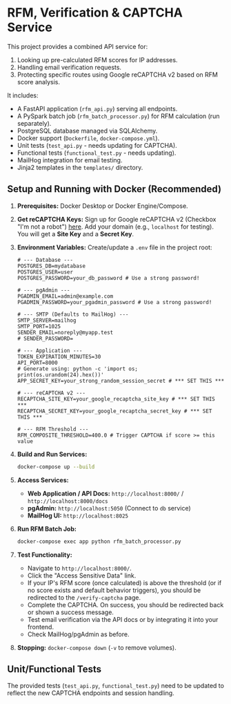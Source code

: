 # RFM, Verification & CAPTCHA Service

This project provides a combined API service for:
1.  Looking up pre-calculated RFM scores for IP addresses.
2.  Handling email verification requests.
3.  Protecting specific routes using Google reCAPTCHA v2 based on RFM score analysis.

It includes:
- A FastAPI application (`rfm_api.py`) serving all endpoints.
- A PySpark batch job (`rfm_batch_processor.py`) for RFM calculation (run separately).
- PostgreSQL database managed via SQLAlchemy.
- Docker support (`Dockerfile`, `docker-compose.yml`).
- Unit tests (`test_api.py` - needs updating for CAPTCHA).
- Functional tests (`functional_test.py` - needs updating).
- MailHog integration for email testing.
- Jinja2 templates in the `templates/` directory.

## Setup and Running with Docker (Recommended)

1.  **Prerequisites:** Docker Desktop or Docker Engine/Compose.
2.  **Get reCAPTCHA Keys:** Sign up for Google reCAPTCHA v2 (Checkbox "I'm not a robot") [here](https://www.google.com/recaptcha/admin/create). Add your domain (e.g., `localhost` for testing). You will get a **Site Key** and a **Secret Key**.
3.  **Environment Variables:** Create/update a `.env` file in the project root:

    ```dotenv
    # --- Database ---
    POSTGRES_DB=mydatabase
    POSTGRES_USER=user
    POSTGRES_PASSWORD=your_db_password # Use a strong password!

    # --- pgAdmin ---
    PGADMIN_EMAIL=admin@example.com
    PGADMIN_PASSWORD=your_pgadmin_password # Use a strong password!

    # --- SMTP (Defaults to MailHog) ---
    SMTP_SERVER=mailhog
    SMTP_PORT=1025
    SENDER_EMAIL=noreply@myapp.test
    # SENDER_PASSWORD=

    # --- Application ---
    TOKEN_EXPIRATION_MINUTES=30
    API_PORT=8000
    # Generate using: python -c 'import os; print(os.urandom(24).hex())'
    APP_SECRET_KEY=your_strong_random_session_secret # *** SET THIS ***

    # --- reCAPTCHA v2 ---
    RECAPTCHA_SITE_KEY=your_google_recaptcha_site_key # *** SET THIS ***
    RECAPTCHA_SECRET_KEY=your_google_recaptcha_secret_key # *** SET THIS ***

    # --- RFM Threshold ---
    RFM_COMPOSITE_THRESHOLD=400.0 # Trigger CAPTCHA if score >= this value
    ```

4.  **Build and Run Services:**
    ```bash
    docker-compose up --build
    ```

5.  **Access Services:**
    *   **Web Application / API Docs:** `http://localhost:8000/` / `http://localhost:8000/docs`
    *   **pgAdmin:** `http://localhost:5050` (Connect to `db` service)
    *   **MailHog UI:** `http://localhost:8025`

6.  **Run RFM Batch Job:**
    ```bash
    docker-compose exec app python rfm_batch_processor.py
    ```

7.  **Test Functionality:**
    *   Navigate to `http://localhost:8000/`.
    *   Click the "Access Sensitive Data" link.
    *   If your IP's RFM score (once calculated) is above the threshold (or if no score exists and default behavior triggers), you should be redirected to the `/verify-captcha` page.
    *   Complete the CAPTCHA. On success, you should be redirected back or shown a success message.
    *   Test email verification via the API docs or by integrating it into your frontend.
    *   Check MailHog/pgAdmin as before.

8.  **Stopping:** `docker-compose down` (`-v` to remove volumes).

## Unit/Functional Tests

The provided tests (`test_api.py`, `functional_test.py`) need to be updated to reflect the new CAPTCHA endpoints and session handling.
